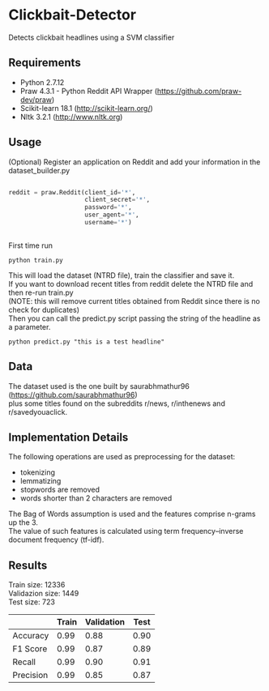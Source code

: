 # Clickbait-Detector
Detects clickbait headlines using a SVM classifier

## Requirements
* Python 2.7.12
* Praw 4.3.1 - Python Reddit API Wrapper (https://github.com/praw-dev/praw)
* Scikit-learn 18.1  (http://scikit-learn.org/)
* Nltk 3.2.1 (http://www.nltk.org)

## Usage



(Optional) Register an application on Reddit and add your information in the dataset_builder.py

```python

reddit = praw.Reddit(client_id='*',
                     client_secret='*',
                     password='*',
                     user_agent='*',
                     username='*')
                         
```

First time run

```
python train.py
```

This will load the dataset (NTRD file), train the classifier and save it.<br /> 
If you want to download recent titles from reddit delete the NTRD file and then re-run train.py<br /> 
(NOTE: this will remove current titles obtained from Reddit since there is no check for duplicates)<br /> 
Then you can call the predict.py script passing the string of the headline as a parameter.<br /> 

```
python predict.py "this is a test headline"
```

## Data
The dataset used is the one built by saurabhmathur96 (https://github.com/saurabhmathur96)<br />
plus some titles found on the subreddits r/news, r/inthenews and r/savedyouaclick.

## Implementation Details

The following operations are used as preprocessing for the dataset:
* tokenizing
* lemmatizing
* stopwords are removed
* words shorter than 2 characters are removed

The Bag of Words assumption is used and the features comprise n-grams up the 3.<br /> 
The value of such features is calculated using term frequency–inverse document frequency (tf-idf).

## Results

Train size: 12336<br /> 
Validazion size: 1449<br /> 
Test size: 723<br /> 

|           	| Train 	| Validation 	| Test 	|
|-----------	|-------	|------------	|------	|
| Accuracy  	| 0.99  	| 0.88       	| 0.90 	|
| F1 Score  	| 0.99  	| 0.87       	| 0.89 	|
| Recall    	| 0.99  	| 0.90       	| 0.91 	|
| Precision 	| 0.99  	| 0.85       	| 0.87 	|

</article>
